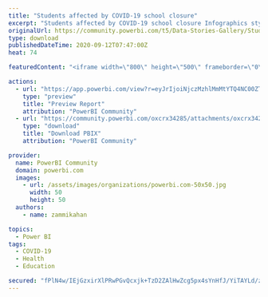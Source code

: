 ```yaml
---
title: "Students affected by COVID-19 school closure"
excerpt: "Students affected by COVID-19 school closure Infographics style dashboard. Data source: World bank - 10th September 2020 Update: PBIX file is"
originalUrl: https://community.powerbi.com/t5/Data-Stories-Gallery/Students-affected-by-COVID-19-school-closure/m-p/1366242
type: download
publishedDateTime: 2020-09-12T07:47:00Z
heat: 74

featuredContent: "<iframe width=\"800\" height=\"500\" frameborder=\"0\" src=\"https://app.powerbi.com/view?r=eyJrIjoiNjczMzhlMmMtYTQ4NC00ZTBiLWI5MzgtMjA4MmE4ZjdkYjZiIiwidCI6Ijk3YTkyYjA0LTRjODctNDM0MS05YjA4LWQ4MDUxZWY4ZGNlMiIsImMiOjh9\"></iframe>"

actions:
  - url: "https://app.powerbi.com/view?r=eyJrIjoiNjczMzhlMmMtYTQ4NC00ZTBiLWI5MzgtMjA4MmE4ZjdkYjZiIiwidCI6Ijk3YTkyYjA0LTRjODctNDM0MS05YjA4LWQ4MDUxZWY4ZGNlMiIsImMiOjh9"
    type: "preview"
    title: "Preview Report"
    attribution: "PowerBI Community"
  - url: "https://community.powerbi.com/oxcrx34285/attachments/oxcrx34285/DataStoriesGallery/4570/2/COVID-School%20Closure.pbix"
    type: "download"
    title: "Download PBIX"
    attribution: "PowerBI Community"

provider:
  name: PowerBI Community
  domain: powerbi.com
  images:
    - url: /assets/images/organizations/powerbi.com-50x50.jpg
      width: 50
      height: 50
  authors:
    - name: zammikahan

topics:
  - Power BI
tags:
  - COVID-19
  - Health
  - Education

secured: "fPlN4w/IEjGzxirXlPRwPGvQcxjk+TzD2ZAlHwZcg5px4sYnHfJ/YiTAYLd/z8PyHR2nB17FcgQj01RguQ+UA+8ImV18f6tmUkpbXx7DFthklHzuRPTPnGl2wNrYs5cKuU9ZjZkiCNDCJ4Wb5+1N26K8HiziVS7sFALU7dga1mjFiEWOMlguHzbxZLofaY6C5hEsUsN39SGHyHKTESnucmWOvjnp+NSHEchpNL8FvSlD7HZpc+/5TP5q//3xvdzep8Lq8bl0293pDKMcghDelcoUt0dwn5dIR7Obc5SJ8ihXf8mo6D4D+tjN0eNBIMbz/NDnRutSCAsR5yLmplRJP0TlmS2MavCql8qL6j2hyowVMDihksv8IaNmG0IGiXPC+sCYSpFTpdwSp/XqmtdwRIU1dqNAsFTpIR2Z6CW+8OCW/j4JzGHM2y0XlZRk7hcu;76GDuMXVPb8ReltJO1IDEQ=="
---
```



